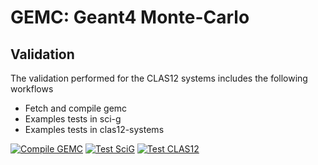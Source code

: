 # GEMC: Geant4 Monte-Carlo 

## Validation

The validation performed for the CLAS12 systems includes the following workflows

- Fetch and compile gemc
- Examples tests in sci-g
- Examples tests in clas12-systems

[![Compile GEMC](https://github.com/gemc/src/actions/workflows/build.yml/badge.svg)](https://github.com/gemc/src/actions/workflows/build.yml)
[![Test SciG](https://github.com/gemc/src/actions/workflows/testSciG.yml/badge.svg)](https://github.com/gemc/src/actions/workflows/testSciG.yml)
[![Test CLAS12](https://github.com/gemc/src/actions/workflows/testC12.yml/badge.svg)](https://github.com/gemc/src/actions/workflows/testC12.yml)
